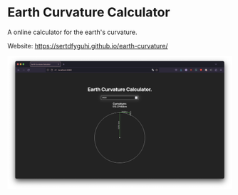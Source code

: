 # Earth Curvature Calculator

A online calculator for the earth's curvature.

Website: https://sertdfyguhi.github.io/earth-curvature/

![website](/website.png)
